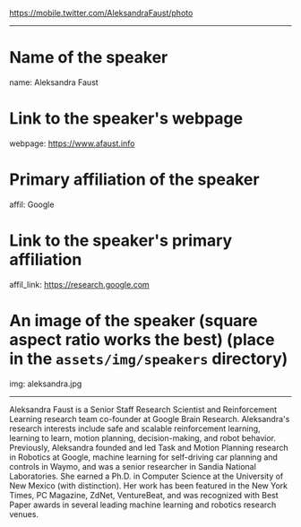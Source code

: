 https://mobile.twitter.com/AleksandraFaust/photo

---
# Name of the speaker
name: Aleksandra Faust

# Link to the speaker's webpage
webpage: https://www.afaust.info

# Primary affiliation of the speaker
affil: Google
# Link to the speaker's primary affiliation
affil_link: https://research.google.com

# An image of the speaker (square aspect ratio works the best) (place in the `assets/img/speakers` directory)
img: aleksandra.jpg

---

<!-- Whatever you write below will show up as the speaker's bio -->

Aleksandra Faust is a Senior Staff Research Scientist and Reinforcement Learning research team co-founder at Google Brain Research. Aleksandra's research interests include safe and scalable reinforcement learning, learning to learn, motion planning, decision-making, and robot behavior. Previously, Aleksandra founded and led Task and Motion Planning research in Robotics at Google, machine learning for self-driving car planning and controls in Waymo, and was a senior researcher in Sandia National Laboratories. She earned a Ph.D. in Computer Science at the University of New Mexico (with distinction). Her work has been featured in the New York Times, PC Magazine, ZdNet, VentureBeat, and ​was recognized with Best Paper awards in several leading machine learning and robotics research venues. 

